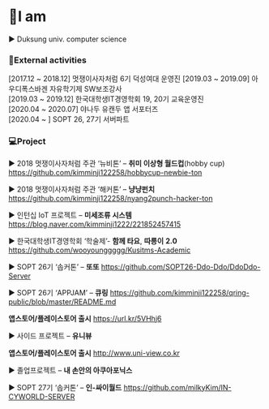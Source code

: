 

# :raising_hand:I am

:arrow_forward: Duksung univ. computer science


###  :lollipop:External activities

[2017.12 ~ 2018.12] 멋쟁이사자처럼 6기 덕성여대 운영진 
[2019.03 ~ 2019.09] 아우디폭스바겐 자유학기제 SW보조강사 <br>
[2019.03 ~ 2019.12] 한국대학생IT경영학회 19, 20기 교육운영진<br>
[2020.04 ~ 2020.07] 야나두 유캔두 앱 서포터즈<br>
[2020.04 ~ ] SOPT 26, 27기 서버파트<br>



### :computer:Project

:arrow_forward: 2018 멋쟁이사자처럼 주관 ‘뉴비톤’ – **취미 이상형 월드컵**(hobby cup) https://github.com/kimminji122258/hobbycup-newbie-ton

:arrow_forward: 2018 멋쟁이사자처럼 주관 ‘해커톤’ – **냥냥펀치** https://github.com/kimminji122258/nyang2punch-hacker-ton  

:arrow_forward: 인턴십 IoT 프로젝트 – **미세조류  시스템** https://blog.naver.com/kimminji1222/221852457415

:arrow_forward: 한국대학생IT경영학회 ‘학술제’- **함께 타요**, **따릉이** **2.0** https://github.com/wooyounggggg/Kusitms-Academic

:arrow_forward: SOPT 26기 ‘솝커톤’ – **또또** https://github.com/SOPT26-Ddo-Ddo/DdoDdo-Server

:arrow_forward: SOPT 26기 ‘APPJAM’ – **큐링** https://github.com/kimminji122258/qring-public/blob/master/README.md

  **앱스토어/플레이스토어 출시** https://url.kr/5VHhj6 <br>

:arrow_forward: 사이드 프로젝트 – **유니뷰**

  **앱스토어/플레이스토어 출시** http://www.uni-view.co.kr <br>
  
:arrow_forward: 졸업프로젝트 – **내 손안의 아쿠아포닉스**

:arrow_forward: SOPT 27기 ‘솝커톤’ – **인-싸이월드** https://github.com/milkyKim/IN-CYWORLD-SERVER
   
